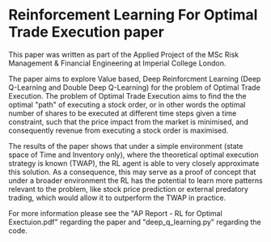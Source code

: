 # Reinforcement Learning For Optimal Trade Execution paper

This paper was written as part of the Applied Project of the MSc Risk Management & Financial Engineering at Imperial College London.

The paper aims to explore Value based, Deep Reinforcment Learning (Deep Q-Learning and Double Deep Q-Learning) for the problem of Optimal Trade Execution. The problem of Optimal Trade Execution aims to find the the optimal "path" of executing a stock order, or in other words the optimal number of shares to be executed at different time steps given a time constraint, such that the price impact from the market is minimised, and consequently revenue from executing a stock order is maximised.

The results of the paper shows that under a simple environment (state space of Time and Inventory only), where the theoretical optimal execution strategy is known (TWAP), the RL agent is able to very closely approximate this solution. As a consequence, this may serve as a proof of concept that under a broader environment the RL has the potential to learn more patterns relevant to the problem, like stock price prediction or external predatory trading, which would allow it to outperform the TWAP in practice. 

For more information please see the "AP Report - RL for Optimal Exectuion.pdf" regarding the paper and "deep_q_learning.py" regarding the code.

